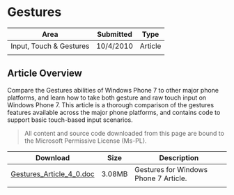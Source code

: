 # Gestures

|Area|Submitted|Type|
|-|-|-|
Input, Touch & Gestures|10/4/2010|Article
||||

## Article Overview

Compare the Gestures abilities of Windows Phone 7 to other major phone platforms, and learn how to take both gesture and raw touch input on Windows Phone 7. This article is a thorough comparison of the gestures features available across the major phone platforms, and contains code to support basic touch-based input scenarios.

> All content and source code downloaded from this page are bound to the Microsoft Permissive License (Ms-PL).

Download | Size | Description
---|---|---|
[Gestures_Article_4_0.doc](https://github.com/SimonDarksideJ/XNAGameStudio/raw/master/Documents/Gestures_Article_4_0.doc?raw=true) | 3.08MB | Gestures for Windows Phone 7 Article.
||||
